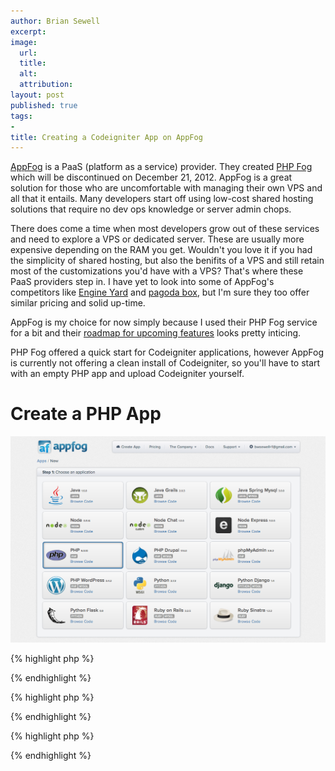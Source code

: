 ```yaml
---
author: Brian Sewell
excerpt:
image:
  url:
  title:
  alt:
  attribution:
layout: post
published: true
tags:
-
title: Creating a Codeigniter App on AppFog
---
```


[AppFog](http://www.appfog.com) is a PaaS (platform as a service) provider.  They created [PHP Fog](http://www.phpfog.com) which will be discontinued on December 21, 2012.  AppFog is a great solution for those who are uncomfortable with managing their own VPS and all that it entails.  Many developers start off using low-cost shared hosting solutions that require no dev ops knowledge or server admin chops.

There does come a time when most developers grow out of these services and need to explore a VPS or dedicated server.  These are usually more expensive depending on the RAM you get.  Wouldn't you love it if you had the simplicity of shared hosting, but also the benifits of a VPS and still retain most of the customizations you'd have with a VPS?  That's where these PaaS providers step in.  I have yet to look into some of AppFog's competitors like [Engine Yard](http://www.engineyard.com) and [pagoda box](http://pagodabox.com), but I'm sure they too offer similar pricing and solid up-time.

AppFog is my choice for now simply because I used their PHP Fog service for a bit and their [roadmap for upcoming features](https://docs.appfog.com/roadmap) looks pretty inticing.

PHP Fog offered a quick start for Codeigniter applications, however AppFog is currently not offering a clean install of Codeigniter, so you'll have to start with an empty PHP app and upload Codeigniter yourself.

# Create a PHP App

<a href="/img/appfog01.png"><img src="/img/appfog01.png" /></a>

{% highlight php %}
<?php
// application/config/database.php
$db['default']['hostname'] = 'localhost';
$db['default']['username'] = '';
$db['default']['password'] = '';
$db['default']['database'] = '';
$db['default']['dbdriver'] = 'mysql';
$db['default']['dbprefix'] = '';
$db['default']['pconnect'] = TRUE;
$db['default']['db_debug'] = TRUE;
$db['default']['cache_on'] = FALSE;
$db['default']['cachedir'] = '';
$db['default']['char_set'] = 'utf8';
$db['default']['dbcollat'] = 'utf8_general_ci';
$db['default']['swap_pre'] = '';
$db['default']['autoinit'] = TRUE;
$db['default']['stricton'] = FALSE;
?>
{% endhighlight %}

{% highlight php %}
<?php
// application/config/database.php
$services_json = json_decode(getenv("VCAP_SERVICES"),true);
$mysql_config = $services_json["mysql-5.1"][0]["credentials"];

$db['default']['hostname'] = $mysql_config['hostname'];
$db['default']['username'] = $mysql_config['user'];
$db['default']['password'] = $mysql_config['password'];
$db['default']['database'] = $mysql_config['name'];
$db['default']['port']     = $mysql_config['port'];
$db['default']['dbdriver'] = 'mysql';
$db['default']['dbprefix'] = '';
$db['default']['pconnect'] = TRUE;
$db['default']['db_debug'] = TRUE;
$db['default']['cache_on'] = FALSE;
$db['default']['cachedir'] = '';
$db['default']['char_set'] = 'utf8';
$db['default']['dbcollat'] = 'utf8_general_ci';
$db['default']['swap_pre'] = '';
$db['default']['autoinit'] = TRUE;
$db['default']['stricton'] = FALSE;
?>
{% endhighlight %}

{% highlight php %}
<?php
// application/config/autoload.php
$autoload['libraries'] = array('database');
?>
{% endhighlight %}